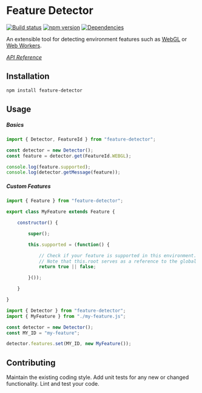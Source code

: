 # Feature Detector

[![Build status](https://travis-ci.org/vanruesc/feature-detector.svg?branch=master)](https://travis-ci.org/vanruesc/feature-detector)
[![npm version](https://badge.fury.io/js/feature-detector.svg)](http://badge.fury.io/js/feature-detector)
[![Dependencies](https://david-dm.org/vanruesc/feature-detector.svg?branch=master)](https://david-dm.org/vanruesc/feature-detector)

An extensible tool for detecting environment features such as
[WebGL](https://developer.mozilla.org/en-US/docs/Web/API/WebGL_API) or
[Web Workers](https://developer.mozilla.org/en-US/docs/Web/API/Web_Workers_API).

*[API Reference](http://vanruesc.github.io/feature-detector/docs)*


## Installation

```sh
npm install feature-detector
``` 


## Usage

##### Basics

```javascript
import { Detector, FeatureId } from "feature-detector";

const detector = new Detector();
const feature = detector.get(FeatureId.WEBGL);

console.log(feature.supported);
console.log(detector.getMessage(feature));
```

##### Custom Features

```javascript
import { Feature } from "feature-detector";

export class MyFeature extends Feature {

	constructor() {

		super();

		this.supported = (function() {

			// Check if your feature is supported in this environment.
			// Note that this.root serves as a reference to the global scope.
			return true || false;

		}());

	}

}
```

```javascript
import { Detector } from "feature-detector";
import { MyFeature } from "./my-feature.js";

const detector = new Detector();
const MY_ID = "my-feature";

detector.features.set(MY_ID, new MyFeature());
```


## Contributing

Maintain the existing coding style. Add unit tests for any new or changed functionality. Lint and test your code.
